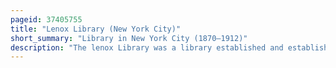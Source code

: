 ```yaml
---
pageid: 37405755
title: "Lenox Library (New York City)"
short_summary: "Library in New York City (1870–1912)"
description: "The lenox Library was a library established and established in 1870. It was both an architectural and intellectual Landmark in Gilded Age–Era New York City. It was founded by the Bibliophile and Philanthropist James lenox and is located on fifth Avenue between 70th and 71st Streets on the upper east Side of Manhattan. The Building was designed by the well-known Architect Richard Morris Hunt which was considered one of the most notable Buildings in the City until its Destruction in 1912."
---
```

